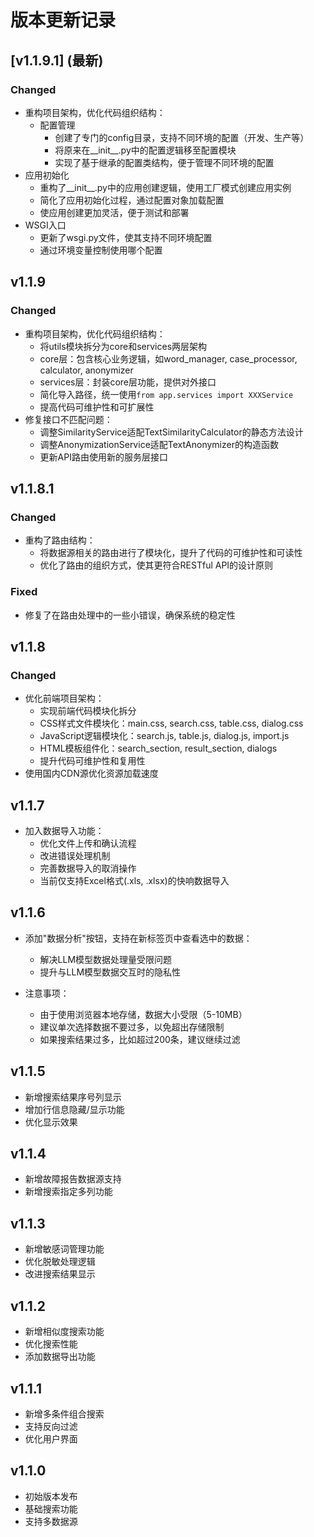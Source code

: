 # 版本更新记录

## [v1.1.9.1] (最新)
### Changed
- 重构项目架构，优化代码组织结构：
  - 配置管理 
    - 创建了专门的config目录，支持不同环境的配置（开发、生产等）
    - 将原来在__init__.py中的配置逻辑移至配置模块
    - 实现了基于继承的配置类结构，便于管理不同环境的配置
- 应用初始化
  - 重构了__init__.py中的应用创建逻辑，使用工厂模式创建应用实例
  - 简化了应用初始化过程，通过配置对象加载配置
  - 使应用创建更加灵活，便于测试和部署
- WSGI入口
  - 更新了wsgi.py文件，使其支持不同环境配置
  - 通过环境变量控制使用哪个配置

## v1.1.9
### Changed
- 重构项目架构，优化代码组织结构：
  - 将utils模块拆分为core和services两层架构
  - core层：包含核心业务逻辑，如word_manager, case_processor, calculator, anonymizer
  - services层：封装core层功能，提供对外接口
  - 简化导入路径，统一使用`from app.services import XXXService`
  - 提高代码可维护性和可扩展性
- 修复接口不匹配问题：
  - 调整SimilarityService适配TextSimilarityCalculator的静态方法设计
  - 调整AnonymizationService适配TextAnonymizer的构造函数
  - 更新API路由使用新的服务层接口

## v1.1.8.1
### Changed
- 重构了路由结构：
  - 将数据源相关的路由进行了模块化，提升了代码的可维护性和可读性
  - 优化了路由的组织方式，使其更符合RESTful API的设计原则

### Fixed
- 修复了在路由处理中的一些小错误，确保系统的稳定性

## v1.1.8
### Changed
- 优化前端项目架构：
  - 实现前端代码模块化拆分
  - CSS样式文件模块化：main.css, search.css, table.css, dialog.css
  - JavaScript逻辑模块化：search.js, table.js, dialog.js, import.js
  - HTML模板组件化：search_section, result_section, dialogs
  - 提升代码可维护性和复用性
- 使用国内CDN源优化资源加载速度


## v1.1.7 
- 加入数据导入功能：
  - 优化文件上传和确认流程
  - 改进错误处理机制
  - 完善数据导入的取消操作
  - 当前仅支持Excel格式(.xls, .xlsx)的快响数据导入

## v1.1.6
- 添加"数据分析"按钮，支持在新标签页中查看选中的数据：
  - 解决LLM模型数据处理量受限问题
  - 提升与LLM模型数据交互时的隐私性

- 注意事项：
  - 由于使用浏览器本地存储，数据大小受限（5-10MB）
  - 建议单次选择数据不要过多，以免超出存储限制
  - 如果搜索结果过多，比如超过200条，建议继续过滤

## v1.1.5
- 新增搜索结果序号列显示
- 增加行信息隐藏/显示功能
- 优化显示效果

## v1.1.4
- 新增故障报告数据源支持
- 新增搜索指定多列功能

## v1.1.3
- 新增敏感词管理功能
- 优化脱敏处理逻辑
- 改进搜索结果显示

## v1.1.2
- 新增相似度搜索功能
- 优化搜索性能
- 添加数据导出功能

## v1.1.1
- 新增多条件组合搜索
- 支持反向过滤
- 优化用户界面

## v1.1.0
- 初始版本发布
- 基础搜索功能
- 支持多数据源 